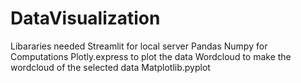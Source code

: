 # DataVisualization

Libararies needed
Streamlit for local server
Pandas
Numpy for Computations
Plotly.express to plot the data 
Wordcloud to make the wordcloud of the selected data
Matplotlib.pyplot
